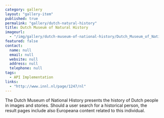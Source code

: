 ```yaml
---
category: gallery
layout: "gallery-item"
published: true
permalink: "gallery/dutch-natural-history"
title: Dutch Museum of Natural History
imageurl: 
  - "/img/gallery/dutch-museum-of-national-history/Dutch_Museum_of_National_History.jpg"
featured: false
contact: 
  name: null
  email: null
  website: null
  address: null
  telephone: null
tags: 
  - API Implementation
links: 
  - "http://www.innl.nl/page/1247/nl"
---
```


The Dutch Museum of National History presents the history of Dutch people in images and stories. Should a user search for a historical person, the result pages include also Europeana content related to this individual.